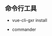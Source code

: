 ##  命令行工具
- vue-cli-gxr install

<!-- /usr/local/bin/vue-cli-gxr -> /usr/local/lib/node_modules/vue-cli-gxr/bin/www
/usr/local/lib/node_modules/vue-cli-gxr -> /Users/xueronggao/Desktop/vue-cli-gxr -->
- commander
```

```